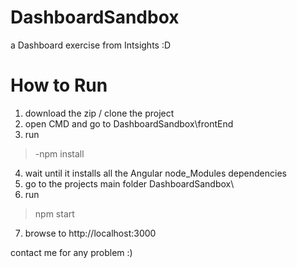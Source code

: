 # DashboardSandbox
a Dashboard exercise from Intsights :D

# How to Run
1) download the zip / clone the project
2) open CMD and go to DashboardSandbox\frontEnd
3) run 
> -npm install 
4) wait until it installs all the Angular node_Modules dependencies 
5) go to the projects main folder DashboardSandbox\
6) run
>npm start
7) browse to http://localhost:3000

contact me for any problem :)
